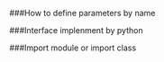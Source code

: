 ###How to define parameters by name

###Interface implenment by python

###Import module or import class